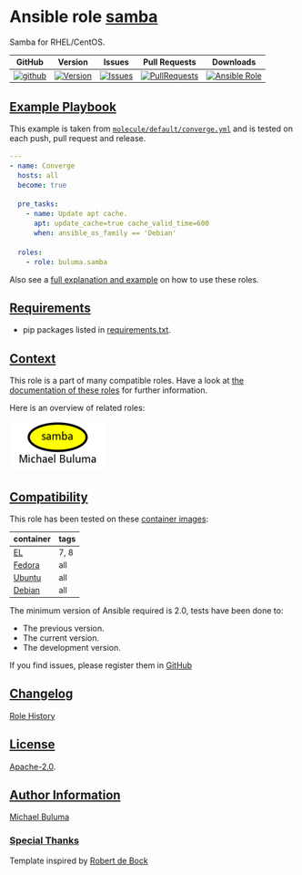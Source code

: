# Ansible role [samba](https://galaxy.ansible.com/ui/standalone/roles/buluma/samba/documentation)

Samba for RHEL/CentOS.

|GitHub|Version|Issues|Pull Requests|Downloads|
|------|-------|------|-------------|---------|
|[![github](https://github.com/buluma/ansible-role-samba/actions/workflows/molecule.yml/badge.svg)](https://github.com/buluma/ansible-role-samba/actions/workflows/molecule.yml)|[![Version](https://img.shields.io/github/release/buluma/ansible-role-samba.svg)](https://github.com/buluma/ansible-role-samba/releases/)|[![Issues](https://img.shields.io/github/issues/buluma/ansible-role-samba.svg)](https://github.com/buluma/ansible-role-samba/issues/)|[![PullRequests](https://img.shields.io/github/issues-pr-closed-raw/buluma/ansible-role-samba.svg)](https://github.com/buluma/ansible-role-samba/pulls/)|[![Ansible Role](https://img.shields.io/ansible/role/d/buluma/samba)](https://galaxy.ansible.com/ui/standalone/roles/buluma/samba/documentation)|

## [Example Playbook](#example-playbook)

This example is taken from [`molecule/default/converge.yml`](https://github.com/buluma/ansible-role-samba/blob/master/molecule/default/converge.yml) and is tested on each push, pull request and release.

```yaml
---
- name: Converge
  hosts: all
  become: true

  pre_tasks:
    - name: Update apt cache.
      apt: update_cache=true cache_valid_time=600
      when: ansible_os_family == 'Debian'

  roles:
    - role: buluma.samba
```

Also see a [full explanation and example](https://buluma.github.io/how-to-use-these-roles.html) on how to use these roles.


## [Requirements](#requirements)

- pip packages listed in [requirements.txt](https://github.com/buluma/ansible-role-samba/blob/master/requirements.txt).


## [Context](#context)

This role is a part of many compatible roles. Have a look at [the documentation of these roles](https://buluma.github.io/) for further information.

Here is an overview of related roles:

![dependencies](https://raw.githubusercontent.com/buluma/ansible-role-samba/png/requirements.png "Dependencies")

## [Compatibility](#compatibility)

This role has been tested on these [container images](https://hub.docker.com/u/buluma):

|container|tags|
|---------|----|
|[EL](https://hub.docker.com/repository/docker/buluma/enterpriselinux/general)|7, 8|
|[Fedora](https://hub.docker.com/repository/docker/buluma/fedora/general)|all|
|[Ubuntu](https://hub.docker.com/repository/docker/buluma/ubuntu/general)|all|
|[Debian](https://hub.docker.com/repository/docker/buluma/debian/general)|all|

The minimum version of Ansible required is 2.0, tests have been done to:

- The previous version.
- The current version.
- The development version.

If you find issues, please register them in [GitHub](https://github.com/buluma/ansible-role-samba/issues)

## [Changelog](#changelog)

[Role History](https://github.com/buluma/ansible-role-samba/blob/master/CHANGELOG.md)

## [License](#license)

[Apache-2.0](https://github.com/buluma/ansible-role-samba/blob/master/LICENSE).

## [Author Information](#author-information)

[Michael Buluma](https://buluma.github.io/)


### [Special Thanks](#special-thanks)

Template inspired by [Robert de Bock](https://github.com/robertdebock)
